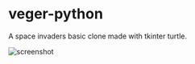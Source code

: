 # veger-python

A space invaders basic clone made with tkinter turtle.

![screenshot](https://user-images.githubusercontent.com/52812717/230508044-7ec75008-cd16-4e37-aaa2-ab3c87ea348b.png)

